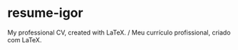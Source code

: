 # resume-igor
My professional CV, created with LaTeX. / Meu currículo profissional, criado com LaTeX.
